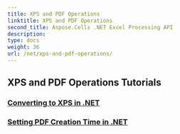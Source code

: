 ```yaml
---
title: XPS and PDF Operations
linktitle: XPS and PDF Operations
second_title: Aspose.Cells .NET Excel Processing API
description: 
type: docs
weight: 36
url: /net/xps-and-pdf-operations/
---
```


## XPS and PDF Operations Tutorials
### [Converting to XPS in .NET](./converting-to-xps/)
### [Setting PDF Creation Time in .NET](./setting-pdf-creation-time/)